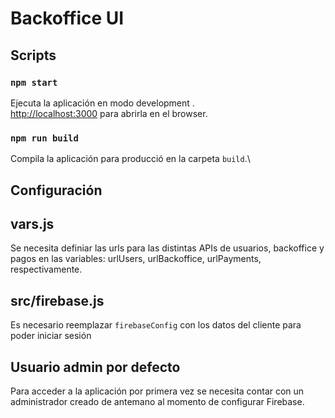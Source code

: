 # Backoffice UI

## Scripts

### `npm start`

Ejecuta la aplicación en modo development .\
[http://localhost:3000](http://localhost:3000) para abrirla en el browser.

### `npm run build`

Compila la aplicación para producció en la carpeta `build`.\

## Configuración

## vars.js

Se necesita definiar las urls para las distintas APIs de usuarios, backoffice y pagos en las variables: urlUsers, urlBackoffice, urlPayments, respectivamente.

## src/firebase.js

Es necesario reemplazar `firebaseConfig` con los datos del cliente para poder iniciar sesión

## Usuario admin por defecto

Para acceder a la aplicación por primera vez se necesita contar con un administrador creado de antemano al momento de configurar Firebase.
